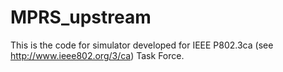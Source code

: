 # MPRS_upstream

This is the code for simulator developed for IEEE P802.3ca (see http://www.ieee802.org/3/ca) Task Force. 
